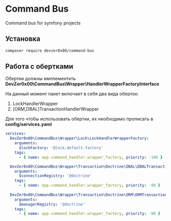 # Command Bus
Command bus for symfony projects

## Установка

````bash
composer require devzer0x00/command-bus
````

## Работа с обертками

Обертки должны имплементить **DevZer0x00\CommandBus\Wrapper\HandlerWrapperFactoryInterface**

На данный момент пакет включает в себя два вида оберток:
1. LockHandlerWrapper
2. [ORM,DBAL]TransactionHandlerWrapper

Для того чтобы использовать обертки, их необходимо прописать в **config/services.yaml**

```yaml
services:
  DevZer0x00\CommandBus\Wrapper\Lock\LockHandlerWrapperFactory:
    arguments:
      $lockFactory: '@lock.default.factory'
    tags:
      - { name: app.command_handler.wrapper_factory, priority: -100 }

  DevZer0x00\CommandBus\Wrapper\Transaction\Doctrine\DBAL\DBALTransactionHandlerWrapperFactory:
    arguments:
      $connectionRegistry: '@doctrine'
    tags:
      - { name: app.command_handler.wrapper_factory, priority: -90 }
    
  DevZer0x00\CommandBus\Wrapper\Transaction\Doctrine\ORM\ORMTransactionHandlerWrapperFactory:
    arguments:
      $managerRegistry: '@doctrine'
    tags:
      - { name: app.command_handler.wrapper_factory, priority: -90 }
```
